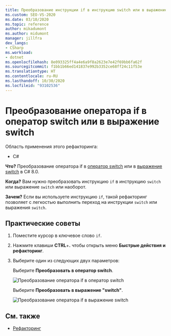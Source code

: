 ```yaml
---
title: Преобразование инструкции if в инструкцию switch или в выражение switch
ms.custom: SEO-VS-2020
ms.date: 03/10/2020
ms.topic: reference
author: mikadumont
ms.author: midumont
manager: jillfra
dev_langs:
- CSharp
ms.workload:
- dotnet
ms.openlocfilehash: 8e093325ff4a4e6a9f8a2623e7e42f69bb6fa62f
ms.sourcegitcommit: f1bb1b66ed141837e992b3352ce68ff24c11f53e
ms.translationtype: HT
ms.contentlocale: ru-RU
ms.lasthandoff: 10/30/2020
ms.locfileid: "93102536"
---
```

# <a name="convert-if-statement-to-switch-statement-or-switch-expression"></a>Преобразование оператора if в оператор switch или в выражение switch

Область применения этого рефакторинга:

- C#

**Что?** Преобразование оператора if в [оператор switch](/dotnet/csharp/language-reference/keywords/switch) или в [выражение switch](/dotnet/csharp/whats-new/csharp-8#switch-expressions) в C# 8.0.

**Когда?** Вам нужно преобразовать инструкцию `if` в инструкцию `switch` или выражение `switch` или наоборот.

**Зачем?** Если вы используете инструкцию `if`, такой рефакторинг позволяет с легкостью выполнить переход на инструкции `switch` или выражения `switch`.

## <a name="how-to"></a>Практические советы

1. Поместите курсор в ключевое слово `if`.
2. Нажмите клавиши **CTRL**+**.** чтобы открыть меню **Быстрые действия и рефакторинг**.
3. Выберите один из следующих двух параметров:

    Выберите **Преобразовать в оператор switch**.

   ![Преобразование оператора if в оператор switch](media/convert-if-to-switch-statement.png)

    Выберите **Преобразовать в выражение "switch"**.

    ![Преобразование оператора if в выражение switch](media/convert-if-to-switch-expression.png)

## <a name="see-also"></a>См. также

- [Рефакторинг](../refactoring-in-visual-studio.md)
